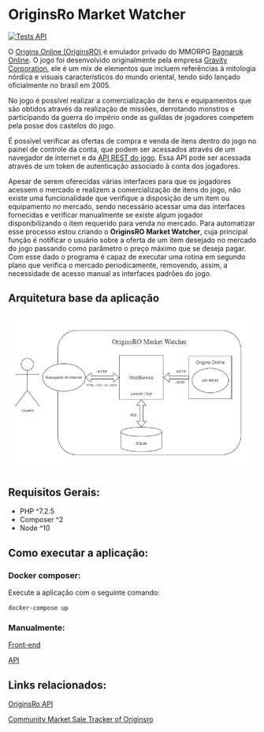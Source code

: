 # OriginsRo Market Watcher
[![Tests API](https://github.com/joao-salomao/originsro-market-watcher/actions/workflows/tests-api.yml/badge.svg?branch=main)](https://github.com/joao-salomao/originsro-market-watcher/actions/workflows/tests-api.yml)

O [Origins Online (OriginsRO)](https://originsro.org) é emulador privado do MMORPG [Ragnarok Online](https://pt.wikipedia.org/wiki/Ragnar%C3%B6k_Online). O jogo foi desenvolvido originalmente pela empresa [Gravity Corporation](https://pt.wikipedia.org/wiki/Gravity_Corporation), ele é um mix de elementos que incluem referências à mitologia nórdica e visuais característicos do mundo oriental, tendo sido lançado oficialmente no brasil em 2005.

No jogo é possível realizar a comercialização de itens e equipamentos que são obtidos através da realização de missões, derrotando monstros e participando da guerra do império onde as guildas de jogadores competem pela posse dos castelos do jogo.

É possível verificar as ofertas de compra e venda de itens dentro do jogo no painel de controle da conta, que podem ser acessados através de um navegador de internet e da [API REST do jogo](https://gitlab.com/originsro/originsro/tree/master/doc/api). Essa API pode ser acessada através de um token de autenticação associado à conta dos jogadores.

Apesar de serem oferecidas várias interfaces para que os jogadores acessem o mercado e realizem a comercialização de itens do jogo, não existe uma funcionalidade que verifique a disposição de um item ou equipamento no mercado, sendo necessário acessar uma das interfaces fornecidas e verificar manualmente se existe algum jogador disponibilizando o item requerido para venda no mercado. Para automatizar esse processo estou criando o **OriginsRO Market Watcher**, cuja principal função é notificar o usuário sobre a oferta de um item desejado no mercado do jogo passando como parâmetro o preço máximo que se deseja pagar. Com esse dado o programa é capaz de executar uma rotina em segundo plano que verifica o mercado periodicamente, removendo, assim, a necessidade de acesso manual as interfaces padrões do jogo. 


## Arquitetura base da aplicação
![Arquitetura](https://github.com/joao-salomao/originsro-market-watcher/blob/main/.assets/app_architecture.png?raw=true)


## Requisitos Gerais:

-   PHP ^7.2.5
-   Composer ^2
-   Node ^10

## Como executar a aplicação:

### Docker composer:
Execute a aplicação com o seguinte comando:
```
docker-compose up
```

### Manualmente:

[Front-end](https://github.com/joao-salomao/originsro-market-watcher/tree/main/front-end)

[API](https://github.com/joao-salomao/originsro-market-watcher/tree/main/api)


## Links relacionados:

[OriginsRo API](https://gitlab.com/originsro/originsro/tree/master/doc/api)

[Community Market Sale Tracker of Originsro](http://www.originsro-market.de)
